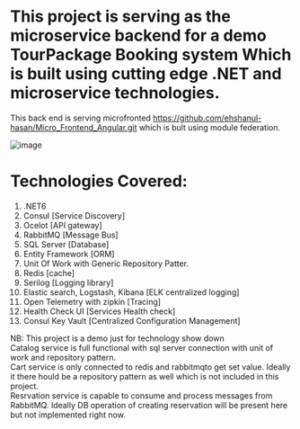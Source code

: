 # This project is serving as the microservice backend for a demo TourPackage Booking system Which is built using cutting edge .NET and microservice technologies.

This back end is serving microfronted https://github.com/ehshanul-hasan/Micro_Frontend_Angular.git which is bult using module federation.


![image](https://user-images.githubusercontent.com/77856935/155855477-c27168b5-6959-4306-8ec9-fb34053107ea.png)

# Technologies Covered:

1. .NET6
2. Consul [Service Discovery]
3. Ocelot [API gateway]
4. RabbitMQ [Message Bus]
5. SQL Server [Database]
6. Entity Framework [ORM]
7. Unit Of Work with Generic Repository Patter.
8. Redis [cache]
9. Serilog [Logging library]
10. Elastic search, Logstash, Kibana [ELK centralized logging]
11. Open Telemetry with zipkin [Tracing]
12. Health Check UI [Services Health check]
13. Consul Key Vault [Centralized Configuration Management]


NB: This project is a demo just for technology show down </br>
Catalog service is full functional with sql server connection with unit of work and repository pattern.</br>
Cart service is only connected to redis and rabbitmqto get set value. Ideally it there hould be a repository pattern as well which is not included in this project.</br>
Resrvation service is capable to consume and process messages from RabbitMQ. Ideally DB operation of creating reservation will be present here but not implemented right now.
